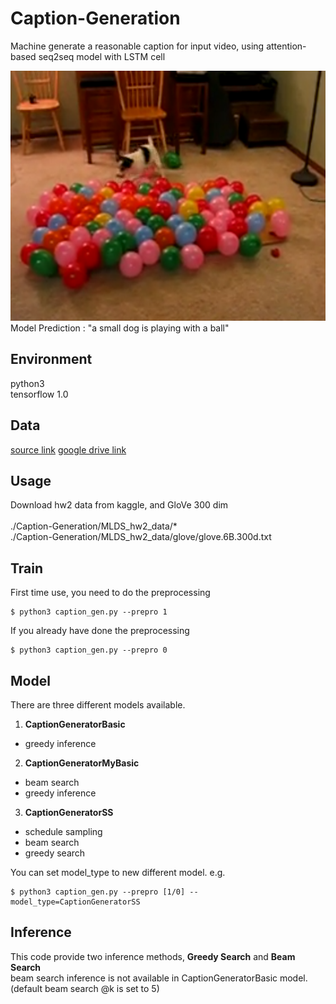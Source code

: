 Caption-Generation
====
Machine generate a reasonable caption for input video, using attention-based seq2seq model with LSTM cell

<img src="https://github.com/m516825/Caption-Generation/blob/master/img.png" height="400" />
Model Prediction : "a small dog is playing with a ball"

## Environment
python3 <br />
tensorflow 1.0 <br />

## Data
[source link](http://speech.ee.ntu.edu.tw/~yangchiyi/MLDS_hw2/MLDS_hw2_data.tar.gz)
[google drive link](https://drive.google.com/file/d/0BzyBz0sWlxlYTnNnTTJtbkFXSWs/view?usp=sharing)

## Usage 
Download hw2 data from kaggle, and GloVe 300 dim <br />
<br />
./Caption-Generation/MLDS_hw2_data/* <br />
./Caption-Generation/MLDS_hw2_data/glove/glove.6B.300d.txt

## Train
First time use, you need to do the preprocessing
```
$ python3 caption_gen.py --prepro 1
```
If you already have done the preprocessing
```
$ python3 caption_gen.py --prepro 0
```
## Model
There are three different models available. <br />

1. **CaptionGeneratorBasic**
  * greedy inference
2. **CaptionGeneratorMyBasic**
  * beam search
  * greedy inference
3. **CaptionGeneratorSS**
  * schedule sampling
  * beam search
  * greedy search

You can set model_type to new different model. e.g.
```
$ python3 caption_gen.py --prepro [1/0] --model_type=CaptionGeneratorSS
```

## Inference 
This code provide two inference methods, **Greedy Search** and **Beam Search** <br />
beam search inference is not available in CaptionGeneratorBasic model. <br />
(default beam search @k is set to 5)








